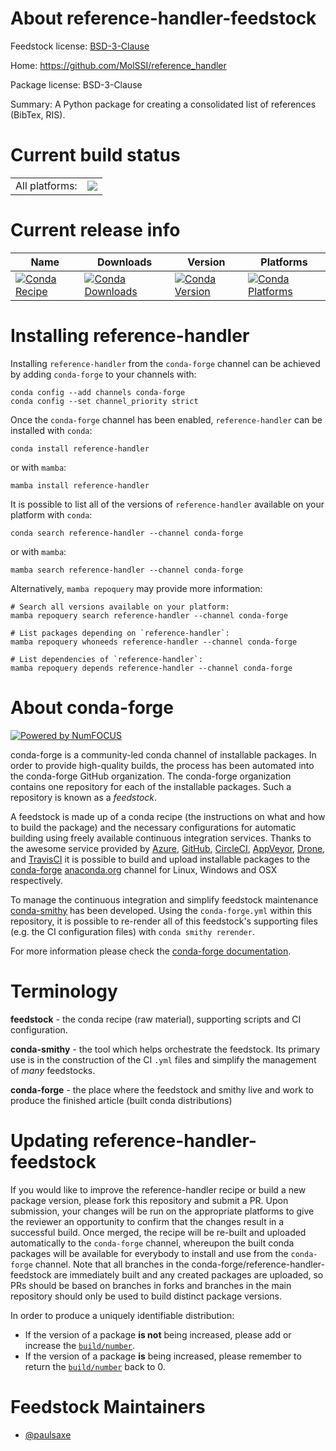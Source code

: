About reference-handler-feedstock
=================================

Feedstock license: [BSD-3-Clause](https://github.com/conda-forge/reference-handler-feedstock/blob/main/LICENSE.txt)

Home: https://github.com/MolSSI/reference_handler

Package license: BSD-3-Clause

Summary: A Python package for creating a consolidated list of references (BibTex, RIS).

Current build status
====================


<table><tr><td>All platforms:</td>
    <td>
      <a href="https://dev.azure.com/conda-forge/feedstock-builds/_build/latest?definitionId=12739&branchName=main">
        <img src="https://dev.azure.com/conda-forge/feedstock-builds/_apis/build/status/reference-handler-feedstock?branchName=main">
      </a>
    </td>
  </tr>
</table>

Current release info
====================

| Name | Downloads | Version | Platforms |
| --- | --- | --- | --- |
| [![Conda Recipe](https://img.shields.io/badge/recipe-reference--handler-green.svg)](https://anaconda.org/conda-forge/reference-handler) | [![Conda Downloads](https://img.shields.io/conda/dn/conda-forge/reference-handler.svg)](https://anaconda.org/conda-forge/reference-handler) | [![Conda Version](https://img.shields.io/conda/vn/conda-forge/reference-handler.svg)](https://anaconda.org/conda-forge/reference-handler) | [![Conda Platforms](https://img.shields.io/conda/pn/conda-forge/reference-handler.svg)](https://anaconda.org/conda-forge/reference-handler) |

Installing reference-handler
============================

Installing `reference-handler` from the `conda-forge` channel can be achieved by adding `conda-forge` to your channels with:

```
conda config --add channels conda-forge
conda config --set channel_priority strict
```

Once the `conda-forge` channel has been enabled, `reference-handler` can be installed with `conda`:

```
conda install reference-handler
```

or with `mamba`:

```
mamba install reference-handler
```

It is possible to list all of the versions of `reference-handler` available on your platform with `conda`:

```
conda search reference-handler --channel conda-forge
```

or with `mamba`:

```
mamba search reference-handler --channel conda-forge
```

Alternatively, `mamba repoquery` may provide more information:

```
# Search all versions available on your platform:
mamba repoquery search reference-handler --channel conda-forge

# List packages depending on `reference-handler`:
mamba repoquery whoneeds reference-handler --channel conda-forge

# List dependencies of `reference-handler`:
mamba repoquery depends reference-handler --channel conda-forge
```


About conda-forge
=================

[![Powered by
NumFOCUS](https://img.shields.io/badge/powered%20by-NumFOCUS-orange.svg?style=flat&colorA=E1523D&colorB=007D8A)](https://numfocus.org)

conda-forge is a community-led conda channel of installable packages.
In order to provide high-quality builds, the process has been automated into the
conda-forge GitHub organization. The conda-forge organization contains one repository
for each of the installable packages. Such a repository is known as a *feedstock*.

A feedstock is made up of a conda recipe (the instructions on what and how to build
the package) and the necessary configurations for automatic building using freely
available continuous integration services. Thanks to the awesome service provided by
[Azure](https://azure.microsoft.com/en-us/services/devops/), [GitHub](https://github.com/),
[CircleCI](https://circleci.com/), [AppVeyor](https://www.appveyor.com/),
[Drone](https://cloud.drone.io/welcome), and [TravisCI](https://travis-ci.com/)
it is possible to build and upload installable packages to the
[conda-forge](https://anaconda.org/conda-forge) [anaconda.org](https://anaconda.org/)
channel for Linux, Windows and OSX respectively.

To manage the continuous integration and simplify feedstock maintenance
[conda-smithy](https://github.com/conda-forge/conda-smithy) has been developed.
Using the ``conda-forge.yml`` within this repository, it is possible to re-render all of
this feedstock's supporting files (e.g. the CI configuration files) with ``conda smithy rerender``.

For more information please check the [conda-forge documentation](https://conda-forge.org/docs/).

Terminology
===========

**feedstock** - the conda recipe (raw material), supporting scripts and CI configuration.

**conda-smithy** - the tool which helps orchestrate the feedstock.
                   Its primary use is in the construction of the CI ``.yml`` files
                   and simplify the management of *many* feedstocks.

**conda-forge** - the place where the feedstock and smithy live and work to
                  produce the finished article (built conda distributions)


Updating reference-handler-feedstock
====================================

If you would like to improve the reference-handler recipe or build a new
package version, please fork this repository and submit a PR. Upon submission,
your changes will be run on the appropriate platforms to give the reviewer an
opportunity to confirm that the changes result in a successful build. Once
merged, the recipe will be re-built and uploaded automatically to the
`conda-forge` channel, whereupon the built conda packages will be available for
everybody to install and use from the `conda-forge` channel.
Note that all branches in the conda-forge/reference-handler-feedstock are
immediately built and any created packages are uploaded, so PRs should be based
on branches in forks and branches in the main repository should only be used to
build distinct package versions.

In order to produce a uniquely identifiable distribution:
 * If the version of a package **is not** being increased, please add or increase
   the [``build/number``](https://docs.conda.io/projects/conda-build/en/latest/resources/define-metadata.html#build-number-and-string).
 * If the version of a package **is** being increased, please remember to return
   the [``build/number``](https://docs.conda.io/projects/conda-build/en/latest/resources/define-metadata.html#build-number-and-string)
   back to 0.

Feedstock Maintainers
=====================

* [@paulsaxe](https://github.com/paulsaxe/)

